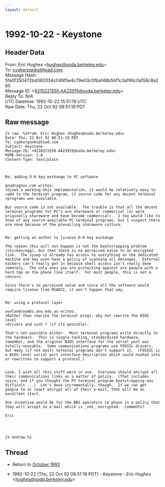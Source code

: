 ```yaml
---
layout: default
---
```


# 1992-10-22 - Keystone

## Header Data

From: Eric Hughes \<hughes@soda.berkeley.edu\><br>
To: cypherpunks@toad.com<br>
Message Hash: 5fa0f250472bd360334c049f5e4c79e03c0fba148b5bf1c3af96c0a158c8a265<br>
Message ID: \<9210221550.AA23915@soda.berkeley.edu\><br>
Reply To: _N/A_<br>
UTC Datetime: 1992-10-22 15:51:19 UTC<br>
Raw Date: Thu, 22 Oct 92 08:51:19 PDT<br>

## Raw message

```
{% raw  %}From: Eric Hughes <hughes@soda.berkeley.edu>
Date: Thu, 22 Oct 92 08:51:19 PDT
To: cypherpunks@toad.com
Subject: Keystone
Message-ID: <9210221550.AA23915@soda.berkeley.edu>
MIME-Version: 1.0
Content-Type: text/plain



Re: adding D-H key exchange to PC software

gnu@cygnus.com writes:
>Given a working Unix implementation, it would be relatively easy to
>add to the terminal program, if source code for any decent terminal
>programs was available.

But source code is not available.  The trouble is that all the decent
terminal programs for PC's are shareware or commercial (or were
originally shareware and have become commercial).  I too would like to
know of any source-available PC terminal programs, but I suspect there
are none because of the prevailing shareware culture.


Re: getting an author to license D-H key exchange

The reason this will not happen is not the bootstrapping problem
(chicken/egg), but that there is no perceived value to an encrypted
link.  The sysop is already has access to everything on the dedicated
machine and may even have a policy of scanning all messages.  External
hackers can't really get in because shell access isn't really done
remotely.  The only ones you are protecting against are people with a
hard tap on the phone line itself.  For most people, this is not a
concern.

Since there's no perceived value and since all the software would
require license from RSADSI, it won't happen that way.


Re: using a protocol layer

avalon@coombs.anu.edu.au writes:
>Rather than rewrite the terminal progs, why not rewrite the BIOS level
>drivers and such ? (if its possible).

That's not possible either.  Most terminal programs write directly to
the hardware.  This is single-tasking, standardized hardware,
remember, and the original BIOS interface for the serial port was
totally unusable.  Some communications programs use FOSSIL drivers,
but many (if not most) terminal programs don't support it.  (FOSSIL is
a BIOS-level serial port interface description which could hooked into
or rewritten to support a protocol.)


Look, I wish all this stuff were in use.  Everyone should encrypt all
their communications links as a matter of policy.  (That includes
voice, and if you thought the PC terminal program bootstrapping was
difficult ...)  Let's move incrementally, though.  If we can get
people to at least encrypt all of their e-mail, that will be an
excellent start.

One incentive would be for the BBS operators to phase in a policy that
they will accept no e-mail which is _not_ encrypted.  Comments?

Eric




{% endraw %}
```

## Thread

+ Return to [October 1992](/years/1992/10)

+ 1992-10-22 (Thu, 22 Oct 92 08:51:19 PDT) - Keystone - _Eric Hughes \<hughes@soda.berkeley.edu\>_

